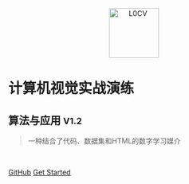 <div align="center">
	<img src="https://raw.githubusercontent.com/Charmve/computer-vision-in-action/main/res/ui/maiwei.png" width="100px" alt="L0CV" title="有疑问，跑起来就会变成一朵花 ❀">
</div>

# 计算机视觉实战演练
## 算法与应用 <small>V1.2 </small>

> 一种结合了代码、数据集和HTML的数字学习媒介

<br>

[GitHub](https://github.com/Charmve/computer-vision-in-action)
[Get Started](https://charmve.github.io/computer-vision-in-action/#/?id=一种结合了代码、数据集和html的数字学习媒介)
